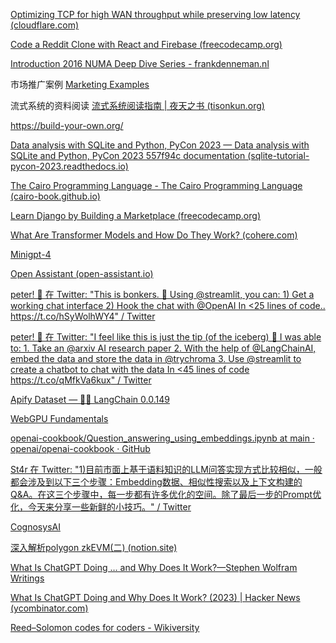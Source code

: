 
[Optimizing TCP for high WAN throughput while preserving low latency (cloudflare.com)](https://blog.cloudflare.com/optimizing-tcp-for-high-throughput-and-low-latency/)

[Code a Reddit Clone with React and Firebase (freecodecamp.org)](https://www.freecodecamp.org/news/code-a-reddit-clone-with-react-and-firebase/)

[Introduction 2016 NUMA Deep Dive Series - frankdenneman.nl](https://frankdenneman.nl/2016/07/06/introduction-2016-numa-deep-dive-series/)


市场推广案例  [Marketing Examples](https://marketingexamples.com/)



流式系统的资料阅读 [流式系统阅读指南 | 夜天之书 (tisonkun.org)](https://www.tisonkun.org/2023/04/03/streaming-systems-reading/) 

https://build-your-own.org/

[Data analysis with SQLite and Python, PyCon 2023 — Data analysis with SQLite and Python, PyCon 2023 557f94c documentation (sqlite-tutorial-pycon-2023.readthedocs.io)](https://sqlite-tutorial-pycon-2023.readthedocs.io/en/latest/)

[The Cairo Programming Language - The Cairo Programming Language (cairo-book.github.io)](https://cairo-book.github.io/)

[Learn Django by Building a Marketplace (freecodecamp.org)](https://www.freecodecamp.org/news/learn-django-by-building-a-marketplace/)



[What Are Transformer Models and How Do They Work? (cohere.com)](https://txt.cohere.com/what-are-transformer-models/)

[Minigpt-4](https://minigpt-4.github.io/)

[Open Assistant (open-assistant.io)](https://open-assistant.io/)

[peter! 🥷 在 Twitter: "This is bonkers. 🤯 Using @streamlit, you can: 1) Get a working chat interface 2) Hook the chat with @OpenAI In &lt;25 lines of code.. https://t.co/hSyWolhWY4" / Twitter](https://twitter.com/pwang_szn/status/1647540140997332993)

[peter! 🥷 在 Twitter: "I feel like this is just the tip (of the iceberg) 🤯 I was able to: 1. Take an @arxiv AI research paper 2. With the help of @LangChainAI, embed the data and store the data in @trychroma 3. Use @streamlit to create a chatbot to chat with the data In &lt;45 lines of code https://t.co/qMfkVa6kux" / Twitter](https://twitter.com/pwang_szn/status/1647902577760116737)

[Apify Dataset — 🦜🔗 LangChain 0.0.149](https://python.langchain.com/en/latest/modules/indexes/document_loaders/examples/apify_dataset.html)

[WebGPU Fundamentals](https://webgpufundamentals.org/)

[openai-cookbook/Question_answering_using_embeddings.ipynb at main · openai/openai-cookbook · GitHub](https://github.com/openai/openai-cookbook/blob/main/examples/Question_answering_using_embeddings.ipynb)

[St4r 在 Twitter: "1)目前市面上基于语料知识的LLM问答实现方式比较相似，一般都会涉及到以下三个步骤：Embedding数据、相似性搜索以及上下文构建的Q&amp;A。在这三个步骤中，每一步都有许多优化的空间。除了最后一步的Prompt优化，今天来分享一些新鲜的小技巧。" / Twitter](https://twitter.com/xinqiu_bot/status/1647616544099401728)

[CognosysAI](https://www.cognosys.ai/)

[深入解析polygon zkEVM(二) (notion.site)](https://literate-wolfsbane-bf0.notion.site/polygon-zkEVM-f0915b65aa784593a77b1938ddf34755)

[What Is ChatGPT Doing … and Why Does It Work?—Stephen Wolfram Writings](https://writings.stephenwolfram.com/2023/02/what-is-chatgpt-doing-and-why-does-it-work/)

[What Is ChatGPT Doing and Why Does It Work? (2023) | Hacker News (ycombinator.com)](https://news.ycombinator.com/item?id=40718566)

[Reed–Solomon codes for coders - Wikiversity](https://en.wikiversity.org/wiki/Reed%E2%80%93Solomon_codes_for_coders)

